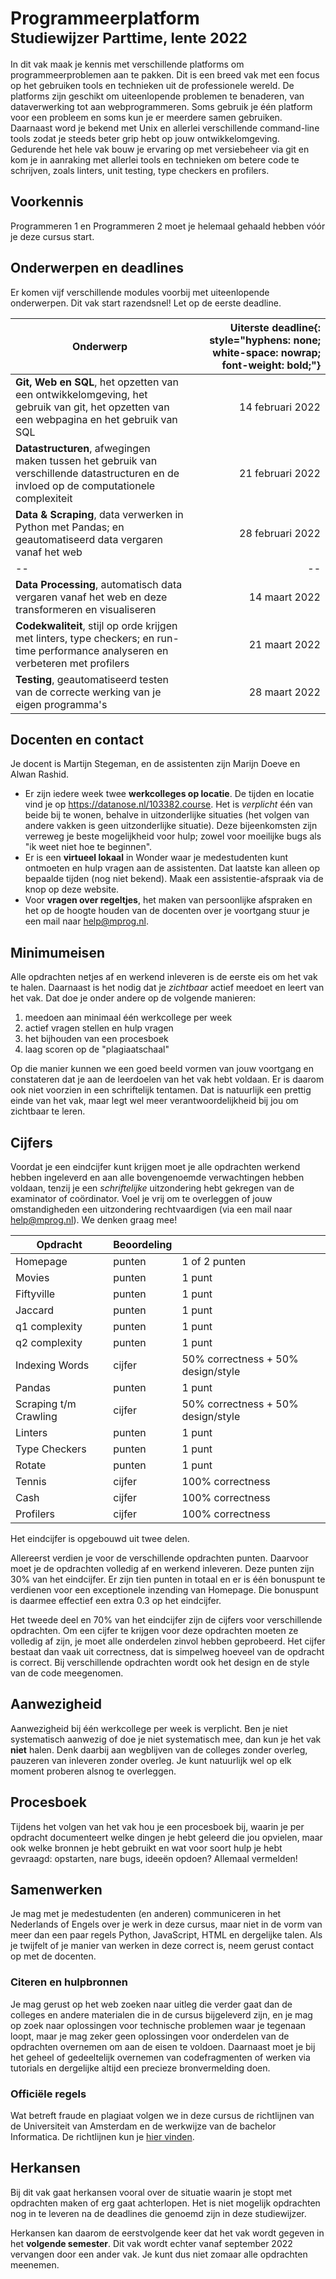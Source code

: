 # Programmeerplatform<br><small>Studiewijzer Parttime, lente 2022</small>

In dit vak maak je kennis met verschillende platforms om programmeerproblemen aan te pakken. Dit is een breed vak met een focus op het gebruiken tools en technieken uit de professionele wereld. De platforms zijn geschikt om uiteenlopende problemen te benaderen, van dataverwerking tot aan webprogrammeren. Soms gebruik je één platform voor een probleem en soms kun je er meerdere samen gebruiken. Daarnaast word je bekend met Unix en allerlei verschillende command-line tools zodat je steeds beter grip hebt op jouw ontwikkelomgeving. Gedurende het hele vak bouw je ervaring op met versiebeheer via git en kom je in aanraking met allerlei tools en technieken om betere code te schrijven, zoals linters, unit testing, type checkers en profilers.

## Voorkennis

Programmeren 1 en Programmeren 2 moet je helemaal gehaald hebben vóór je deze cursus start.

## Onderwerpen en deadlines

Er komen vijf verschillende modules voorbij met uiteenlopende onderwerpen. Dit vak start razendsnel! Let op de eerste deadline.

| Onderwerp | **Uiterste deadline**{: style="hyphens: none; white-space: nowrap; font-weight: bold;"} |
| - | -: |
| **Git, Web en SQL**, het opzetten van een ontwikkelomgeving, het gebruik van git, het opzetten van een webpagina en het gebruik van SQL | 14 februari 2022 |
| **Datastructuren**, afwegingen maken tussen het gebruik van verschillende datastructuren en de invloed op de computationele complexiteit | 21 februari 2022 |
| **Data & Scraping**, data verwerken in Python met Pandas; en geautomatiseerd data vergaren vanaf het web | 28 februari 2022 |
| -- | -- |
| **Data Processing**, automatisch data vergaren vanaf het web en deze transformeren en visualiseren | 14 maart 2022 |
| **Codekwaliteit**, stijl op orde krijgen met linters, type checkers; en run-time performance analyseren en verbeteren met profilers | 21 maart 2022 |
| **Testing**, geautomatiseerd testen van de correcte werking van je eigen programma's | 28 maart 2022 |

## Docenten en contact

Je docent is Martijn Stegeman, en de assistenten zijn Marijn Doeve en Alwan Rashid.

- Er zijn iedere week twee **werkcolleges op locatie**. De tijden en locatie vind je op <https://datanose.nl/103382.course>. Het is _verplicht_ één van beide bij te wonen, behalve in uitzonderlijke situaties (het volgen van andere vakken is geen uitzonderlijke situatie). Deze bijeenkomsten zijn verreweg je beste mogelijkheid voor hulp; zowel voor moeilijke bugs als "ik weet niet hoe te beginnen".
- Er is een **virtueel lokaal** in Wonder waar je medestudenten kunt ontmoeten en hulp vragen aan de assistenten. Dat laatste kan alleen op bepaalde tijden (nog niet bekend). Maak een assistentie-afspraak via de knop op deze website.
- Voor **vragen over regeltjes**, het maken van persoonlijke afspraken en het op de hoogte houden van de docenten over je voortgang stuur je een mail naar <help@mprog.nl>.

## Minimumeisen

Alle opdrachten netjes af en werkend inleveren is de eerste eis om het vak te halen. Daarnaast is het nodig dat je _zichtbaar_ actief meedoet en leert van het vak. Dat doe je onder andere op de volgende manieren:

1. meedoen aan minimaal één werkcollege per week
2. actief vragen stellen en hulp vragen
3. het bijhouden van een procesboek
4. laag scoren op de "plagiaatschaal"

Op die manier kunnen we een goed beeld vormen van jouw voortgang en constateren dat je aan de leerdoelen van het vak hebt voldaan. Er is daarom ook niet voorzien in een schriftelijk tentamen. Dat is natuurlijk een prettig einde van het vak, maar legt wel meer verantwoordelijkheid bij jou om zichtbaar te leren.

## Cijfers

Voordat je een eindcijfer kunt krijgen moet je alle opdrachten werkend hebben ingeleverd en aan alle bovengenoemde verwachtingen hebben voldaan, tenzij je een _schriftelijke_ uitzondering hebt gekregen van de examinator of coördinator. Voel je vrij om te overleggen of jouw omstandigheden een uitzondering rechtvaardigen (via een mail naar help@mprog.nl). We denken graag mee!

| Opdracht              | Beoordeling |                                    |
| --------------------- | ----------- | ---------------------------------- |
| Homepage              | punten      | 1 of 2 punten                      |
| Movies                | punten      | 1 punt                             |
| Fiftyville            | punten      | 1 punt                             |
| Jaccard               | punten      | 1 punt                             |
| q1 complexity         | punten      | 1 punt                             |
| q2 complexity         | punten      | 1 punt                             |
| Indexing Words        | cijfer      | 50% correctness + 50% design/style |
| Pandas                | punten      | 1 punt                             |
| Scraping t/m Crawling | cijfer      | 50% correctness + 50% design/style |
| Linters               | punten      | 1 punt                             |
| Type Checkers         | punten      | 1 punt                             |
| Rotate                | punten      | 1 punt                             |
| Tennis                | cijfer      | 100% correctness                   |
| Cash                  | cijfer      | 100% correctness                   |
| Profilers             | cijfer      | 100% correctness                   |

Het eindcijfer is opgebouwd uit twee delen.

Allereerst verdien je voor de verschillende opdrachten punten. Daarvoor moet je de opdrachten volledig af en werkend inleveren. Deze punten zijn 30% van het eindcijfer. Er zijn tien punten in totaal en er is één bonuspunt te verdienen voor een exceptionele inzending van Homepage. Die bonuspunt is daarmee effectief een extra 0.3 op het eindcijfer.

Het tweede deel en 70% van het eindcijfer zijn de cijfers voor verschillende opdrachten. Om een cijfer te krijgen voor deze opdrachten moeten ze volledig af zijn, je moet alle onderdelen zinvol hebben geprobeerd. Het cijfer bestaat dan vaak uit correctness, dat is simpelweg hoeveel van de opdracht is correct. Bij verschillende opdrachten wordt ook het design en de style van de code meegenomen.

## Aanwezigheid

Aanwezigheid bij één werkcollege per week is verplicht. Ben je niet systematisch aanwezig of doe je niet systematisch mee, dan kun je het vak **niet** halen. Denk daarbij aan wegblijven van de colleges zonder overleg, pauzeren van inleveren zonder overleg. Je kunt natuurlijk wel op elk moment proberen alsnog te overleggen.

## Procesboek

Tijdens het volgen van het vak hou je een procesboek bij, waarin je per opdracht documenteert welke dingen je hebt geleerd die jou opvielen, maar ook welke bronnen je hebt gebruikt en wat voor soort hulp je hebt gevraagd: opstarten, nare bugs, ideeën opdoen? Allemaal vermelden!

## Samenwerken

Je mag met je medestudenten (en anderen) communiceren in het Nederlands of Engels over je werk in deze cursus, maar niet in de vorm van meer dan een paar regels Python, JavaScript, HTML en dergelijke talen. Als je twijfelt of je manier van werken in deze correct is, neem gerust contact op met de docenten.

### Citeren en hulpbronnen

Je mag gerust op het web zoeken naar uitleg die verder gaat dan de colleges en andere materialen die in de cursus bijgeleverd zijn, en je mag op zoek naar oplossingen voor technische problemen waar je tegenaan loopt, maar je mag zeker geen oplossingen voor onderdelen van de opdrachten overnemen om aan de eisen te voldoen. Daarnaast moet je bij het geheel of gedeeltelijk overnemen van codefragmenten of werken via tutorials en dergelijke altijd een precieze bronvermelding doen.

### Officiële regels

Wat betreft fraude en plagiaat volgen we in deze cursus de richtlijnen van de Universiteit van Amsterdam en de werkwijze van de bachelor Informatica. De richtlijnen kun je [hier vinden].

[hier vinden]: http://student.uva.nl/az/a-z-lijst/a-z-lijst/content/folder/fraude-plagiaat-en-bronvermelding/plagiaat-en-fraude.html

## Herkansen

Bij dit vak gaat herkansen vooral over de situatie waarin je stopt met opdrachten maken of erg gaat achterlopen. Het is niet mogelijk opdrachten nog in te leveren na de deadlines die genoemd zijn in deze studiewijzer.

Herkansen kan daarom de eerstvolgende keer dat het vak wordt gegeven in het **volgende semester**. Dit vak wordt echter vanaf september 2022 vervangen door een ander vak. Je kunt dus niet zomaar alle opdrachten meenemen.

